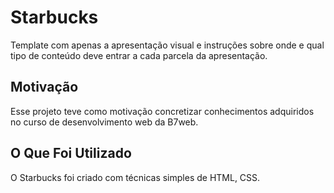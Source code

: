 # Starbucks

Template com apenas a apresentação visual e instruções sobre onde e qual tipo de conteúdo deve entrar a cada parcela da apresentação.



## Motivação

Esse projeto teve como motivação concretizar conhecimentos adquiridos no curso de desenvolvimento web da B7web.



## O Que Foi Utilizado

O Starbucks foi criado com técnicas simples de HTML, CSS.
